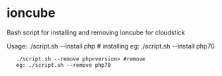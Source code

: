 # ioncube
Bash script for installing and removing Ioncube for cloudstick

Usage: ./script.sh --install php<version> # installing
       eg: ./script.sh --install php70
       
       
       ./script.sh --remove php<version> #remove
       eg: ./script.sh --remove php70
